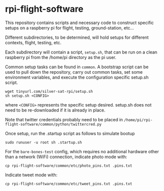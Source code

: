 # rpi-flight-software

This repository contains scripts and necessary code to construct specific setups on a raspberry pi for flight, testing, ground-station, etc...

Different subdirectories, to be determined, will hold setups for different contexts, flight, testing, etc. 

Each subdirectory will contain a script, `setup.sh`, that can be run on a clean raspberry pi from the /home/pi directory as the pi user.

Common setup tasks can be found in `common`. A bootstrap script can be used to pull down the repository, carry out common tasks, set some environment variables, and execute the configuration specific setup.sh script. 

```
wget tinyurl.com/silver-sat-rpi/setup.sh
sh setup.sh <CONFIG>
```

where `<CONFIG>` represents the specific setup desired. setup.sh does not need to be re-downloaded if it is already in place. 

Note that twitter credentials probably need to be placed in `/home/pi/rpi-flight-software/common/python/twittercred.py`

Once setup, run the .startup script as follows to simulate bootup
```
sudo runuser -u root sh .startup.sh 
```

For the `bare-bones-test` config, which requires no additional hardware other than a network (WiFi) connection, indicate photo mode with:
```
cp rpi-flight-software/common/etc/photo_pins.txt .pins.txt
```
Indicate tweet mode with:
```
cp rpi-flight-software/common/etc/tweet_pins.txt .pins.txt
```


